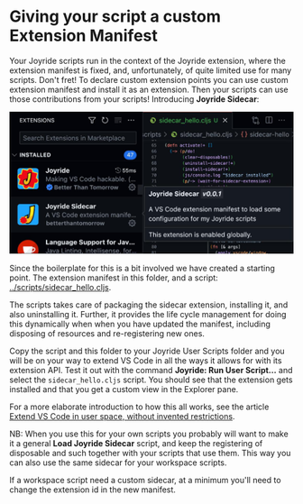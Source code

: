 # Giving your script a custom Extension Manifest

Your Joyride scripts run in the context of the Joyride extension, where the extension manifest is fixed, and, unfortunately, of quite limited use for many scripts. Don't fret! To declare custom extension points you can use custom extension manifest and install it as an extension. Then your scripts can use those contributions from your scripts! Introducing **Joyride Sidecar**:

![](joyride-sidecar-installed-screenshot.jpg)

Since the boilerplate for this is a bit involved we have created a starting point. The extension manifest in this folder, and a script: [../scripts/sidecar_hello.cljs](../scripts/sidecar_hello.cljs).

The scripts takes care of packaging the sidecar extension, installing it, and also uninstalling it. Further, it provides the life cycle management for doing this dynamically when when you have updated the manifest, including disposing of resources and re-registering new ones.

Copy the script and this folder to your Joyride User Scripts folder and you will be on your way to extend VS Code in all the ways it allows for with its extension API. Test it out with the command **Joyride: Run User Script...** and select the `sidecar_hello.cljs` script. You should see that the extension gets installed and that you get a custom view in the Explorer pane.

For a more elaborate introduction to how this all works, see the article [Extend VS Code in user space, without invented restrictions](https://blog.agical.se/en/posts/extend-vs-code-in-user-space--without-invented-restrictions/).

NB: When you use this for your own scripts you probably will want to make it a general **Load Joyride Sidecar** script, and keep the registering of disposable and such together with your scripts that use them. This way you can also use the same sidecar for your workspace scripts.

If a workspace script need a custom sidecar, at a minimum you'll need to change the extension id in the new manifest.